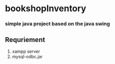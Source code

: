 # bookshopInventory
### simple java project based on the java swing

## Requriement
1. xampp server
2. mysql-odbc.jar
